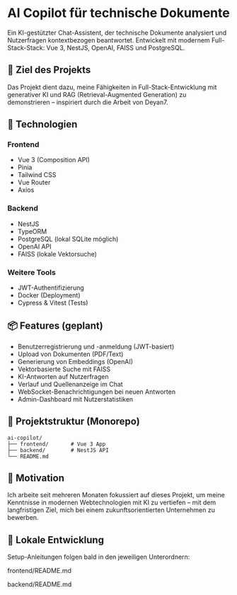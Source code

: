 # AI Copilot für technische Dokumente

Ein KI-gestützter Chat-Assistent, der technische Dokumente analysiert und Nutzerfragen kontextbezogen beantwortet. Entwickelt mit modernem Full-Stack-Stack: Vue 3, NestJS, OpenAI, FAISS und PostgreSQL.

## 🚀 Ziel des Projekts

Das Projekt dient dazu, meine Fähigkeiten in Full-Stack-Entwicklung mit generativer KI und RAG (Retrieval-Augmented Generation) zu demonstrieren – inspiriert durch die Arbeit von Deyan7.

## 🔧 Technologien

### Frontend
- Vue 3 (Composition API)
- Pinia
- Tailwind CSS
- Vue Router
- Axios

### Backend
- NestJS
- TypeORM
- PostgreSQL (lokal SQLite möglich)
- OpenAI API
- FAISS (lokale Vektorsuche)

### Weitere Tools
- JWT-Authentifizierung
- Docker (Deployment)
- Cypress & Vitest (Tests)

## 📦 Features (geplant)

-  Benutzerregistrierung und -anmeldung (JWT-basiert)
-  Upload von Dokumenten (PDF/Text)
-  Generierung von Embeddings (OpenAI)
-  Vektorbasierte Suche mit FAISS
-  KI-Antworten auf Nutzerfragen
-  Verlauf und Quellenanzeige im Chat
-  WebSocket-Benachrichtigungen bei neuen Antworten
-  Admin-Dashboard mit Nutzerstatistiken

## 📁 Projektstruktur (Monorepo)

```plaintext
ai-copilot/
├── frontend/       # Vue 3 App
├── backend/        # NestJS API
└── README.md
```
## 🧠 Motivation

Ich arbeite seit mehreren Monaten fokussiert auf dieses Projekt, um meine Kenntnisse in modernen Webtechnologien mit KI zu vertiefen – mit dem langfristigen Ziel, mich bei einem zukunftsorientierten Unternehmen zu bewerben.

## 🧪 Lokale Entwicklung

Setup-Anleitungen folgen bald in den jeweiligen Unterordnern:

frontend/README.md

backend/README.md

